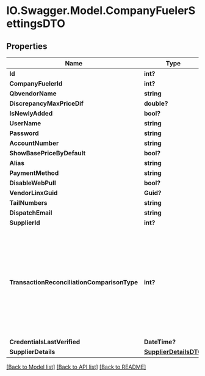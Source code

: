 # IO.Swagger.Model.CompanyFuelerSettingsDTO
## Properties

Name | Type | Description | Notes
------------ | ------------- | ------------- | -------------
**Id** | **int?** |  | [optional] 
**CompanyFuelerId** | **int?** |  | [optional] 
**QbvendorName** | **string** |  | [optional] 
**DiscrepancyMaxPriceDif** | **double?** |  | [optional] 
**IsNewlyAdded** | **bool?** |  | [optional] 
**UserName** | **string** |  | [optional] 
**Password** | **string** |  | [optional] 
**AccountNumber** | **string** |  | [optional] 
**ShowBasePriceByDefault** | **bool?** |  | [optional] 
**Alias** | **string** |  | [optional] 
**PaymentMethod** | **string** |  | [optional] 
**DisableWebPull** | **bool?** |  | [optional] 
**VendorLinxGuid** | **Guid?** |  | [optional] 
**TailNumbers** | **string** |  | [optional] 
**DispatchEmail** | **string** |  | [optional] 
**SupplierId** | **int?** |  | [optional] 
**TransactionReconciliationComparisonType** | **int?** | Transaction Reconciliation Comparisons:             0 &#x3D; Quoted price-per-unit             1 &#x3D; Company-adjusted price-per-unit             2 &#x3D; Quoted price-per-unit and quoted volume             3 &#x3D; Company-adjusted price-per-unit and quoted volume    * &#x60;QuotedUnitPrice&#x60; - Quoted price-per-unit  * &#x60;CompanyAdjustedUnitPrice&#x60; - Company-adjusted price-per-unit  * &#x60;QuotedUnitPriceAndVolume&#x60; - Quoted price-per-unit and quoted volume  * &#x60;CompanyAdjustedUnitPriceAndVolume&#x60; - Company-adjusted price-per-unit and quoted volume   | [optional] 
**CredentialsLastVerified** | **DateTime?** |  | [optional] 
**SupplierDetails** | [**SupplierDetailsDTO**](SupplierDetailsDTO.md) |  | [optional] 

[[Back to Model list]](../README.md#documentation-for-models) [[Back to API list]](../README.md#documentation-for-api-endpoints) [[Back to README]](../README.md)

